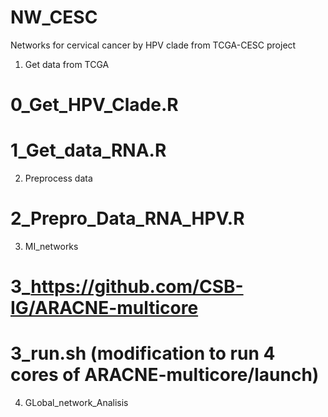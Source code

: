 # NW_CESC
Networks for cervical cancer by HPV clade from TCGA-CESC project

1. Get data from TCGA

#	0_Get_HPV_Clade.R

#	1_Get_data_RNA.R

2. Preprocess data 

#	2_Prepro_Data_RNA_HPV.R

3. MI_networks

#	3_https://github.com/CSB-IG/ARACNE-multicore
#	3_run.sh (modification to run 4 cores of ARACNE-multicore/launch)
4. GLobal_network_Analisis

